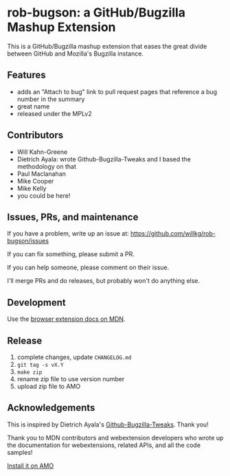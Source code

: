 # rob-bugson: a GitHub/Bugzilla Mashup Extension

This is a GitHub/Bugzilla mashup extension that eases the great divide between
GitHub and Mozilla's Bugzilla instance.


## Features

* adds an "Attach to bug" link to pull request pages that reference a bug
  number in the summary
* great name
* released under the MPLv2


## Contributors

* Will Kahn-Greene
* Dietrich Ayala: wrote Github-Bugzilla-Tweaks and I based the methodology
  on that
* Paul Maclanahan
* Mike Cooper
* Mike Kelly
* you could be here!


## Issues, PRs, and maintenance

If you have a problem, write up an issue at:
https://github.com/willkg/rob-bugson/issues

If you can fix something, please submit a PR.

If you can help someone, please comment on their issue.

I'll merge PRs and do releases, but probably won't do anything else.


## Development

Use the
[browser extension docs on MDN](https://developer.mozilla.org/en-US/docs/Mozilla/Add-ons/WebExtensions).


## Release

1. complete changes, update `CHANGELOG.md`
2. `git tag -s vX.Y`
3. `make zip`
4. rename zip file to use version number
5. upload zip file to AMO


## Acknowledgements

This is inspired by Dietrich Ayala's
[Github-Bugzilla-Tweaks](https://github.com/autonome/Github-Bugzilla-Tweaks).
Thank you!

Thank you to MDN contributors and webextension developers who wrote up the
documentation for webextensions, related APIs, and all the code samples!

[Install it on AMO](https://addons.mozilla.org/en-US/firefox/addon/rob-bugson/)
